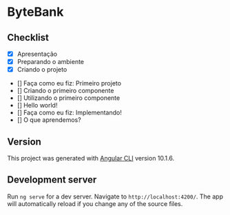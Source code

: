 # ByteBank

## Checklist

- [x] Apresentação
- [x] Preparando o ambiente
- [x] Criando o projeto
- [] Faça como eu fiz: Primeiro projeto
- [] Criando o primeiro componente
- [] Utilizando o primeiro componente
- [] Hello world!
- [] Faça como eu fiz: Implementando!
- [] O que aprendemos?

## Version
This project was generated with [Angular CLI](https://github.com/angular/angular-cli) version 10.1.6.

## Development server

Run `ng serve` for a dev server. Navigate to `http://localhost:4200/`. The app will automatically reload if you change any of the source files.



